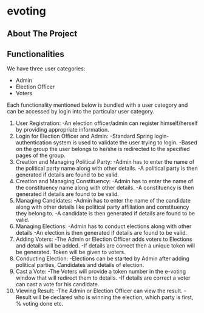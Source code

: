 # evoting

## About The Project
## Functionalities

We have three user categories:

- Admin
- Election Officer
- Voters

Each functionality mentioned below is bundled with a user category and can be accessed by login into the particular user category.

1. User Registration:
    -An election officer/admin can register himself/herself by providing appropriate information.
2. Login for Election Officer and Admin:
    -Standard Spring login-authentication system is used to validate the user trying to login.
    -Based on the group the user belongs to he/she is redirected to the specified pages of the group.
3. Creation and Managing Political Party:
    -Admin has to enter the name of the political party name along with other details.
    -A political party  is then generated if details are found to be valid.
4. Creation and Managing Constituency:
    -Admin has to enter the name of the constituency name along with other details.
    -A constituency  is then generated if details are found to be valid.
5. Managing Candidates:
    -Admin has to enter the name of the candidate along with other details like political party affiliation and constituency they belong to.
    -A candidate  is then generated if details are found to be valid.
6. Managing Elections:
    -Admin has to conduct elections  along with other details 
    -An election  is then generated if details are found to be valid.
7. Adding Voters:
    -The Admin or Election Officer adds voters to Elections and details will be added.
    -If details are correct then a unique token will be generated. Token will be given to voters.
8. Conducting Election:
    -Elections can be started by Admin after adding political parties, Candidates and details of election.
9. Cast a Vote:
    -The Voters will provide a token number in the e-voting window that will redirect them to details.
    -If details are correct a voter can cast a vote for his candidate.  
10. Viewing Result:
    -The Admin or Election Officer can view the result.
    -Result will be declared who is winning the election, which party is first, % voting done etc.
